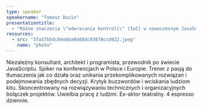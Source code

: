 ```yaml
---
type: speaker
speakername: "Tomasz Ducin"
presentationtitle: 
  - "Różne znaczenia \"odwracania kontroli\" (IoC) w nowoczesnym JavaScripcie"
resources:
  - src: "3fa57b5dc94ebba0dd8dc93878ccd922.jpeg"
    name: "photo"
---
```

Niezależny konsultant, architekt i programista, przewodnik po świecie
JavaScriptu. Spiker na konferencjach w Polsce i Europie.
Trener z pasją do tłumaczenia jak co działa oraz unikania przekomplikowanych
rozwiązań i podejmowania zbędnych decyzji. Krytyk buzzwordów i wciskania
ludziom kitu. Skoncentrowany na rozwiązywaniu technicznych
i organizacyjnych bolączek projektów. Uwielbia pracę z ludźmi.
Ex-aktor teatralny. 4 espresso dziennie.

